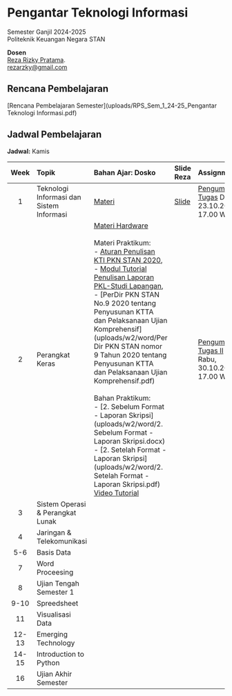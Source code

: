 # Pengantar Teknologi Informasi

Semester Ganjil 2024-2025  
Politeknik Keuangan Negara STAN

**Dosen**  
[Reza Rizky Pratama](https://rezarzky.github.io).    
[rezarzky@gmail.com](mailto:rezarzky@gmail.com)

## Rencana Pembelajaran

[Rencana Pembelajaran Semester](uploads/RPS_Sem_1_24-25_Pengantar Teknologi Informasi.pdf)

## Jadwal Pembelajaran

**Jadwal:** Kamis

| Week | Topik | Bahan Ajar: Dosko | Slide Reza | Assignments |
|:----:|:-------|:-----------------|:-----------|:------------|
| 1    | Teknologi Informasi dan Sistem Informasi | [Materi](uploads/Week1.zip)| [Slide](slides/Week1.pdf)| [Pengumpulan Tugas](https://forms.gle/5JqyJwHnaRARwJWT9) Due: 23.10.2024 17.00 WIB |
| 2    | Perangkat Keras | [Materi Hardware](uploads/w2/Pertemuan_ke-2.pdf)   <br><br> Materi Praktikum: <br> - [Aturan Penulisan KTI PKN STAN 2020](uploads/w2/word/Aturan_Penulisan_Karya_Tulis_Ilmiah_PKN_STAN_2020.pdf),<br> - [Modul Tutorial Penulisan Laporan PKL-Studi Lapangan](uploads/w2/word/Modul_Tutorial_Penulisan_Laporan_PKL-Studi_Lapangan_140203.pdf), <br>- [PerDir PKN STAN No.9 2020 tentang Penyusunan KTTA dan Pelaksanaan Ujian Komprehensif](uploads/w2/word/Per Dir PKN STAN nomor 9 Tahun 2020 tentang Penyusunan KTTA dan Pelaksanaan Ujian Komprehensif.pdf) <br><br> Bahan Praktikum: <br> - [2. Sebelum Format - Laporan Skripsi](uploads/w2/word/2. Sebelum Format - Laporan Skripsi.docx) <br> - [2. Setelah Format - Laporan Skripsi](uploads/w2/word/2. Setelah Format - Laporan Skripsi.pdf) <br> [Video Tutorial](https://www.youtube.com/watch?v=FbB4sBNhR-c) | | [Pengumpulan Tugas II](https://forms.gle/xkbdgJWhvWdkFxbz8) Due: Rabu, 30.10.2024 17.00 WIB |
| 3    | Sistem Operasi & Perangkat Lunak |   |   |
| 4    | Jaringan & Telekomunikasi  |    |    |
| 5-6  | Basis Data |    |    |
| 7    | Word Proceesing |  |   |
| 8    |   Ujian Tengah Semester 1   |
| 9-10 | Spreedsheet |  |   |
| 11    |   Visualisasi Data |  |   |
| 12-13 |   Emerging Technology |   |    |
| 14-15 |   Introduction to Python |   |    |
| 16 |   Ujian Akhir Semester    |
